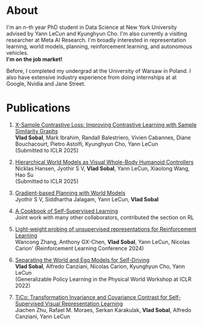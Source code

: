 # About
I'm an n-th year PhD student in Data Science at New York University advised by Yann LeCun and Kyunghyun Cho. 
I'm also currently a visiting researcher at Meta AI Research.
I'm broadly interested in representation learning, world models, planning, reinforcement learning, and autonomous vehicles.\
**I'm on the job market!**

Before, I completed my undergrad at the University of Warsaw in Poland. I also have extensive industry experience from doing internships at
at Google, Nvidia and Jane Street.

# Publications
1. [X-Sample Contrastive Loss: Improving Contrastive Learning with Sample Similarity Graphs](https://arxiv.org/pdf/2407.18134)\
    **Vlad Sobal**, Mark Ibrahim, Randall Balestriero, Vivien Cabannes, Diane Bouchacourt, Pietro Astolfi, Kyunghyun Cho, Yann LeCun\
   (Submitted to ICLR 2025)

3. [Hierarchical World Models as Visual Whole-Body Humanoid Controllers](https://arxiv.org/pdf/2405.18418)\
    Nicklas Hansen, Jyothir S V, **Vlad Sobal**, Yann LeCun, Xiaolong Wang, Hao Su\
   (Submitted to ICLR 2025)

5. [Gradient-based Planning with World Models](https://arxiv.org/pdf/2312.17227)\
    Jyothir S V, Siddhartha Jalagam, Yann LeCun, **Vlad Sobal**

6. [A Cookbook of Self-Supervised Learning](https://arxiv.org/abs/2304.12210)\
    Joint work with many other collaborators, contributed the section on RL
   
7. [Light-weight probing of unsupervised representations for Reinforcement Learning](https://arxiv.org/abs/2208.12345)\
   Wancong Zhang, Anthony GX-Chen, **Vlad Sobal**, Yann LeCun, Nicolas Carion'
   (Reinforcement Learning Conference 2024)

5. [Separating the World and Ego Models for Self-Driving](https://arxiv.org/abs/2204.07184)\
   **Vlad Sobal**, Alfredo Canziani, Nicolas Carion, Kyunghyun Cho, Yann LeCun\
   (Generalizable Policy Learning in the Physical World Workshop at ICLR 2022)
   
6. [TiCo: Transformation Invariance and Covariance Contrast for Self-Supervised Visual Representation Learning](https://arxiv.org/abs/2206.10698)\
   Jiachen Zhu, Rafael M. Moraes, Serkan Karakulak, **Vlad Sobal**, Alfredo Canziani, Yann LeCun
